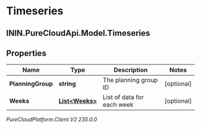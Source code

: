 # Timeseries

## ININ.PureCloudApi.Model.Timeseries

## Properties

|Name | Type | Description | Notes|
|------------ | ------------- | ------------- | -------------|
| **PlanningGroup** | **string** | The planning group ID | [optional] |
| **Weeks** | [**List&lt;Weeks&gt;**](Weeks) | List of data for each week | [optional] |



_PureCloudPlatform.Client.V2 235.0.0_
